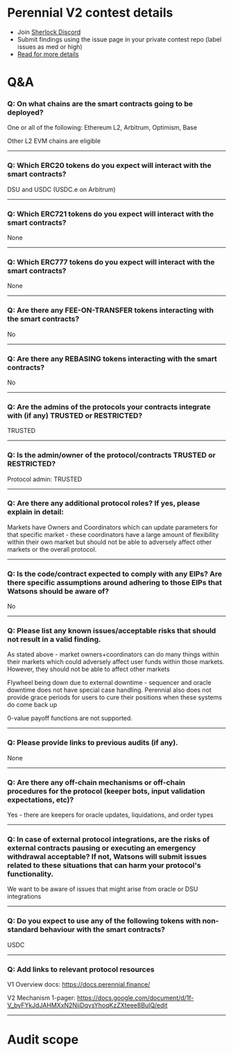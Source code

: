 
# Perennial V2 contest details

- Join [Sherlock Discord](https://discord.gg/MABEWyASkp)
- Submit findings using the issue page in your private contest repo (label issues as med or high)
- [Read for more details](https://docs.sherlock.xyz/audits/watsons)

# Q&A

### Q: On what chains are the smart contracts going to be deployed?
One or all of the following: Ethereum L2, Arbitrum, Optimism, Base

Other L2 EVM chains are eligible
___

### Q: Which ERC20 tokens do you expect will interact with the smart contracts? 
DSU and USDC (USDC.e on Arbitrum)
___

### Q: Which ERC721 tokens do you expect will interact with the smart contracts? 
None
___

### Q: Which ERC777 tokens do you expect will interact with the smart contracts? 
None
___

### Q: Are there any FEE-ON-TRANSFER tokens interacting with the smart contracts?

No
___

### Q: Are there any REBASING tokens interacting with the smart contracts?

No
___

### Q: Are the admins of the protocols your contracts integrate with (if any) TRUSTED or RESTRICTED?
TRUSTED
___

### Q: Is the admin/owner of the protocol/contracts TRUSTED or RESTRICTED?
Protocol admin: TRUSTED


___

### Q: Are there any additional protocol roles? If yes, please explain in detail:
Markets have Owners and Coordinators which can update parameters for that specific market - these coordinators have a large amount of flexibility within their own market but should not be able to adversely affect other markets or the overall protocol.
___

### Q: Is the code/contract expected to comply with any EIPs? Are there specific assumptions around adhering to those EIPs that Watsons should be aware of?
No
___

### Q: Please list any known issues/acceptable risks that should not result in a valid finding.
As stated above - market owners+coordinators can do many things within their markets which could adversely affect user funds within those markets. However, they should not be able to affect other markets

Flywheel being down due to external downtime - sequencer and oracle downtime does not have special case handling. Perennial also does not provide grace periods for users to cure their positions when these systems do come back up

0-value payoff functions are not supported.
___

### Q: Please provide links to previous audits (if any).
None
___

### Q: Are there any off-chain mechanisms or off-chain procedures for the protocol (keeper bots, input validation expectations, etc)?
Yes - there are keepers for oracle updates, liquidations, and order types
___

### Q: In case of external protocol integrations, are the risks of external contracts pausing or executing an emergency withdrawal acceptable? If not, Watsons will submit issues related to these situations that can harm your protocol's functionality.
We want to be aware of issues that might arise from oracle or DSU integrations


___

### Q: Do you expect to use any of the following tokens with non-standard behaviour with the smart contracts?
USDC
___

### Q: Add links to relevant protocol resources
V1 Overview docs: https://docs.perennial.finance/

V2 Mechanism 1-pager: https://docs.google.com/document/d/1f-V_byFYkJdJAHMXxN2NiiDqysYhoqKzZXteee8BuIQ/edit
___



# Audit scope

